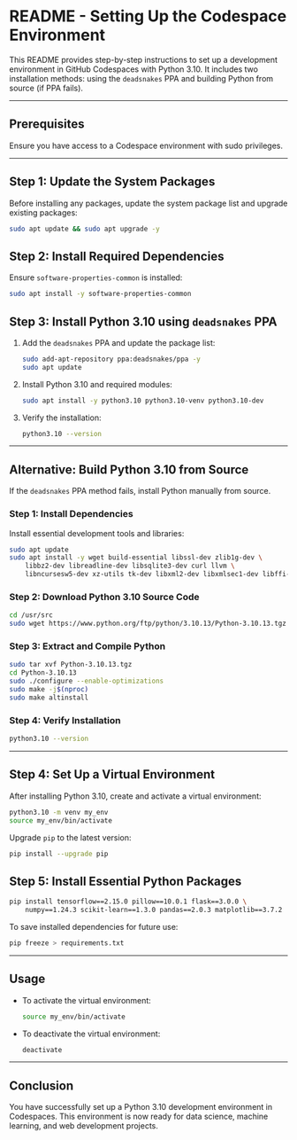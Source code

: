 # README - Setting Up the Codespace Environment

This README provides step-by-step instructions to set up a development environment in GitHub Codespaces with Python 3.10. It includes two installation methods: using the `deadsnakes` PPA and building Python from source (if PPA fails).

---

## **Prerequisites**
Ensure you have access to a Codespace environment with sudo privileges.

---

## **Step 1: Update the System Packages**
Before installing any packages, update the system package list and upgrade existing packages:

```bash
sudo apt update && sudo apt upgrade -y
```

## **Step 2: Install Required Dependencies**
Ensure `software-properties-common` is installed:

```bash
sudo apt install -y software-properties-common
```

## **Step 3: Install Python 3.10 using `deadsnakes` PPA**

1. Add the `deadsnakes` PPA and update the package list:
   ```bash
   sudo add-apt-repository ppa:deadsnakes/ppa -y
   sudo apt update
   ```

2. Install Python 3.10 and required modules:
   ```bash
   sudo apt install -y python3.10 python3.10-venv python3.10-dev
   ```

3. Verify the installation:
   ```bash
   python3.10 --version
   ```

---

## **Alternative: Build Python 3.10 from Source**
If the `deadsnakes` PPA method fails, install Python manually from source.

### **Step 1: Install Dependencies**
Install essential development tools and libraries:

```bash
sudo apt update
sudo apt install -y wget build-essential libssl-dev zlib1g-dev \
    libbz2-dev libreadline-dev libsqlite3-dev curl llvm \
    libncursesw5-dev xz-utils tk-dev libxml2-dev libxmlsec1-dev libffi-dev liblzma-dev
```

### **Step 2: Download Python 3.10 Source Code**

```bash
cd /usr/src
sudo wget https://www.python.org/ftp/python/3.10.13/Python-3.10.13.tgz
```

### **Step 3: Extract and Compile Python**

```bash
sudo tar xvf Python-3.10.13.tgz
cd Python-3.10.13
sudo ./configure --enable-optimizations
sudo make -j$(nproc)
sudo make altinstall
```

### **Step 4: Verify Installation**

```bash
python3.10 --version
```

---

## **Step 4: Set Up a Virtual Environment**
After installing Python 3.10, create and activate a virtual environment:

```bash
python3.10 -m venv my_env
source my_env/bin/activate
```

Upgrade `pip` to the latest version:

```bash
pip install --upgrade pip
```

## **Step 5: Install Essential Python Packages**

```bash
pip install tensorflow==2.15.0 pillow==10.0.1 flask==3.0.0 \
    numpy==1.24.3 scikit-learn==1.3.0 pandas==2.0.3 matplotlib==3.7.2
```

To save installed dependencies for future use:

```bash
pip freeze > requirements.txt
```

---

## **Usage**
- To activate the virtual environment:
  ```bash
  source my_env/bin/activate
  ```
- To deactivate the virtual environment:
  ```bash
  deactivate
  ```

---

## **Conclusion**
You have successfully set up a Python 3.10 development environment in Codespaces. This environment is now ready for data science, machine learning, and web development projects.

